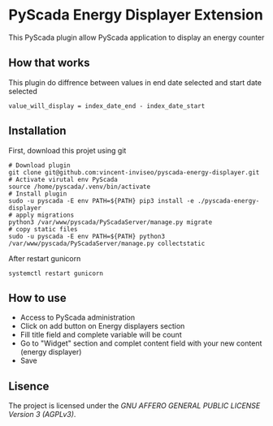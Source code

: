 # PyScada Energy Displayer Extension

This PyScada plugin allow PyScada application to display an energy counter

## How that works

This plugin do diffrence between values in end date selected and start date selected

```
value_will_display = index_date_end - index_date_start
```

## Installation

First, download this projet using git
```
# Download plugin
git clone git@github.com:vincent-inviseo/pyscada-energy-displayer.git
# Activate virutal env PyScada
source /home/pyscada/.venv/bin/activate
# Install plugin
sudo -u pyscada -E env PATH=${PATH} pip3 install -e ./pyscada-energy-displayer
# apply migrations
python3 /var/www/pyscada/PyScadaServer/manage.py migrate
# copy static files
sudo -u pyscada -E env PATH=${PATH} python3 /var/www/pyscada/PyScadaServer/manage.py collectstatic
```

After restart gunicorn
```
systemctl restart gunicorn
```

## How to use

- Access to PyScada administration
- Click on add button on Energy displayers section
- Fill title field and complete variable will be count
- Go to "Widget" section and complet content field with your new content (energy displayer)
- Save


## Lisence

The project is licensed under the _GNU AFFERO GENERAL PUBLIC LICENSE Version 3 (AGPLv3)_.
